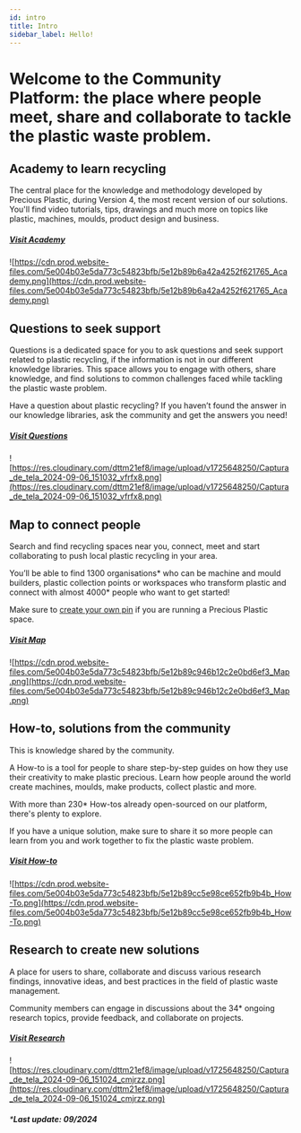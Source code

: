 ```yaml
---
id: intro
title: Intro
sidebar_label: Hello!
---
```


# Welcome to the Community Platform: the place where people meet, share and collaborate to tackle the plastic waste problem.

  

  

## Academy to learn recycling

  

The central place for the knowledge and methodology developed by Precious Plastic, during Version 4, the most recent version of our solutions. You'll find video tutorials, tips, drawings and much more on topics like plastic, machines, moulds, product design and business.

  

##### [Visit Academy](https://community.preciousplastic.com/academy)

  
![https://cdn.prod.website-files.com/5e004b03e5da773c54823bfb/5e12b89b6a42a4252f621765_Academy.png](https://cdn.prod.website-files.com/5e004b03e5da773c54823bfb/5e12b89b6a42a4252f621765_Academy.png)
  

## Questions to seek support

  

Questions is a dedicated space for you to ask questions and seek support related to plastic recycling, if the information is not in our different knowledge libraries. This space allows you to engage with others, share knowledge, and find solutions to common challenges faced while tackling the plastic waste problem.

Have a question about plastic recycling? If you haven’t found the answer in our knowledge libraries, ask the community and get the answers you need!

  

##### [Visit Questions](https://community.preciousplastic.com/questions?sort=Newest)

![https://res.cloudinary.com/dttm21ef8/image/upload/v1725648250/Captura_de_tela_2024-09-06_151032_vfrfx8.png](https://res.cloudinary.com/dttm21ef8/image/upload/v1725648250/Captura_de_tela_2024-09-06_151032_vfrfx8.png)

  

  

## Map to connect people


Search and find recycling spaces near you, connect, meet and start collaborating to push local plastic recycling in your area.


You’ll be able to find 1300 organisations* who can be machine and mould builders, plastic collection points or workspaces who transform plastic and connect with almost 4000* people who want to get started!

Make sure to [create your own pin](https://community.preciousplastic.com/academy/guides/platform) if you are running a Precious Plastic space.


##### [Visit Map](https://community-platform.webflow.io/u/map)
  

![https://cdn.prod.website-files.com/5e004b03e5da773c54823bfb/5e12b89c946b12c2e0bd6ef3_Map.png](https://cdn.prod.website-files.com/5e004b03e5da773c54823bfb/5e12b89c946b12c2e0bd6ef3_Map.png)
  

## How-to, solutions from the community

  

This is knowledge shared by the community.

  

A How-to is a tool for people to share step-by-step guides on how they use their creativity to make plastic precious. Learn how people around the world create machines, moulds, make products, collect plastic and more.

  
  

With more than 230* How-tos already open-sourced on our platform, there's plenty to explore.

  
  

If you have a unique solution, make sure to share it so more people can learn from you and work together to fix the plastic waste problem.

  

##### [Visit How-to](https://community-platform.webflow.io/u/how-to)


![https://cdn.prod.website-files.com/5e004b03e5da773c54823bfb/5e12b89cc5e98ce652fb9b4b_How-To.png](https://cdn.prod.website-files.com/5e004b03e5da773c54823bfb/5e12b89cc5e98ce652fb9b4b_How-To.png)
  

  

## Research to create new solutions

  

A place for users to share, collaborate and discuss various research findings, innovative ideas, and best practices in the field of plastic waste management.

  

Community members can engage in discussions about the 34* ongoing research topics, provide feedback, and collaborate on projects.

  

##### [Visit Research](https://community.preciousplastic.com/research?sort=LatestUpdated)

  

![https://res.cloudinary.com/dttm21ef8/image/upload/v1725648250/Captura_de_tela_2024-09-06_151024_cmjrzz.png](https://res.cloudinary.com/dttm21ef8/image/upload/v1725648250/Captura_de_tela_2024-09-06_151024_cmjrzz.png)
  


###### ***Last update: 09/2024**